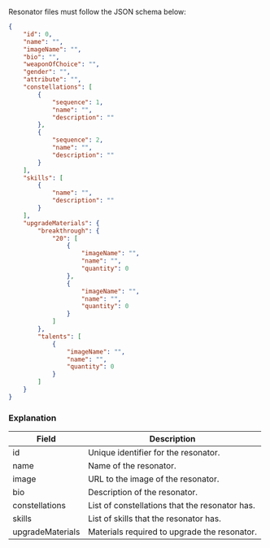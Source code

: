 Resonator files must follow the JSON schema below:

```json
{
	"id": 0,
	"name": "",
	"imageName": "",
	"bio": "",
	"weaponOfChoice": "",
	"gender": "",
	"attribute": "",
	"constellations": [
		{
			"sequence": 1,
			"name": "",
			"description": ""
		},
		{
			"sequence": 2,
			"name": "",
			"description": ""
		}
	],
	"skills": [
		{
			"name": "",
			"description": ""
		}
	],
	"upgradeMaterials": {
		"breakthrough": {
			"20": [
				{
					"imageName": "",
					"name": "",
					"quantity": 0
				},
				{
					"imageName": "",
					"name": "",
					"quantity": 0
				}
			]
		},
		"talents": [
			{
				"imageName": "",
				"name": "",
				"quantity": 0
			}
		]
	}
}
```

### Explanation

| Field            | Description                                    |
| ---------------- | ---------------------------------------------- |
| id               | Unique identifier for the resonator.           |
| name             | Name of the resonator.                         |
| image            | URL to the image of the resonator.             |
| bio              | Description of the resonator.                  |
| constellations   | List of constellations that the resonator has. |
| skills           | List of skills that the resonator has.         |
| upgradeMaterials | Materials required to upgrade the resonator.   |
